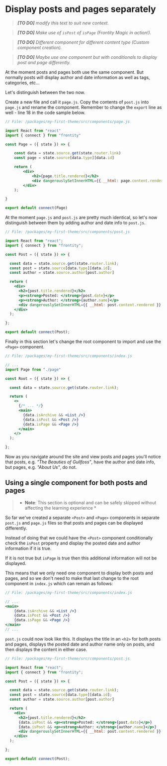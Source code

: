 # Display posts and pages separately

> *__[TO DO]__ modify this text to suit new context.*

> *__[TO DO]__ Make use of `isPost` of `isPage`  (Frontity Magic in action!).*

> *__[TO DO]__ Different component for different content type (Custom component creation).*

> *__[TO DO]__ Maybe use one component but with conditionals to display post and page differently.*

At the moment posts and pages both use the same component. But normally posts will display author and date information as well as tags, categories, etc...

Let's distinguish between the two now.

Create a new file and call it `page.js`. Copy the contents of `post.js` into `page.js` and rename the component. Remember to change the `export` line as well - line 18 in the code sample below.

```jsx
// File: /packages/my-first-theme/src/components/page.js

import React from "react"
import { connect } from "frontity"

const Page = ({ state }) => {

    const data = state.source.get(state.router.link)
    const page = state.source[data.type][data.id]

    return (
        <div>
            <h2>{page.title.rendered}</h2>
            <div dangerouslySetInnerHTML={{ __html: page.content.rendered}} />
        </div>
    );

}

export default connect(Page)
```

At the moment `page.js` and `post.js` are pretty much identical, so let's now distinguish between them by adding author and date info to `post.js`.

```jsx
// File: /packages/my-first-theme/src/components/post.js

import React from "react";
import { connect } from "frontity";

const Post = ({ state }) => {

  const data = state.source.get(state.router.link);
  const post = state.source[data.type][data.id];
  const author = state.source.author[post.author]

  return (
    <div>
      <h2>{post.title.rendered}</h2>
      <p><strong>Posted: </strong>{post.date}</p>
      <p><strong>Author: </strong>{author.name}</p>
      <div dangerouslySetInnerHTML={{ __html: post.content.rendered }} />
    </div>
  );

};

export default connect(Post);
```

Finally in this section let's change the root component to import and use the `<Page>` component.

```jsx
// File: /packages/my-first-theme/src/components/index.js

// ...
import Page from "./page"

const Root = ({ state }) => {

  const data = state.source.get(state.router.link);

  return (
    <>
      {/* ... */}
      <main>
        {data.isArchive && <List />}
        {data.isPost && <Post />}
        {data.isPage && <Page />}
      </main>
    </>
  );

};
```

Now as you navigate around the site and view posts and pages you'll notice that posts, e.g. *"The Beauties of Gullfoss"*, have the author and date info, but pages, e.g. *"About Us"*, do not.

## Using a single component for both posts and pages

> * **Note**: This section is optional and can be safely skipped without affecting the learning experience *

So far we've created a separate `<Post>` and `<Page>` components in separate `post.js` and `page.js` files so that posts and pages can be displayed differently.

Instead of doing that we could have the `<Post>` component conditionally check the `isPost` property and display the posted date and author information if it is true.

If it is not true but `isPage` is true then this additional information will not be displayed.

This means that we only need one component to display both posts and pages, and so we don't need to make that last change to the root component in `index.js` which can remain as follows:

```jsx
// File: /packages/my-first-theme/src/components/index.js

// ...
<main>
    {data.isArchive && <List />}
    {data.isPost && <Post />}
    {data.isPage && <Page />}
</main>
// ...
```

`post.js` could now look like this. It displays the title in an `<h2>` for both posts and pages, displays the posted date and author name only on posts, and then displays the content in either case.

```jsx
// File: /packages/my-first-theme/src/components/post.js

import React from "react";
import { connect } from "frontity";

const Post = ({ state }) => {

  const data = state.source.get(state.router.link);
  const post = state.source[data.type][data.id];
  const author = state.source.author[post.author]

  return (
    <div>
      <h2>{post.title.rendered}</h2>
      {data.isPost && <p><strong>Posted: </strong>{post.date}</p>}
      {data.isPost && <p><strong>Author: </strong>{author.name}</p>}
      <div dangerouslySetInnerHTML={{ __html: post.content.rendered }} />
    </div>
  );

};

export default connect(Post);
```